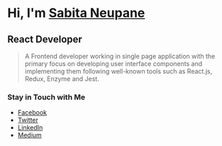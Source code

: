 # Hi, I'm [Sabita Neupane](http://sabitaneupane.github.io/)
## React Developer


> A Frontend developer working in single page application with the primary focus on developing user interface components and implementing them following well-known tools such as React.js, Redux, Enzyme and Jest.

### Stay in Touch with Me
* [Facebook](https://www.facebook.com/imsabitaneupane)
* [Twitter](https://twitter.com/imsabitaneupane)
* [LinkedIn](https://www.linkedin.com/in/imsabitaneupane/)
* [Medium](https://medium.com/@imsabitaneupane)
